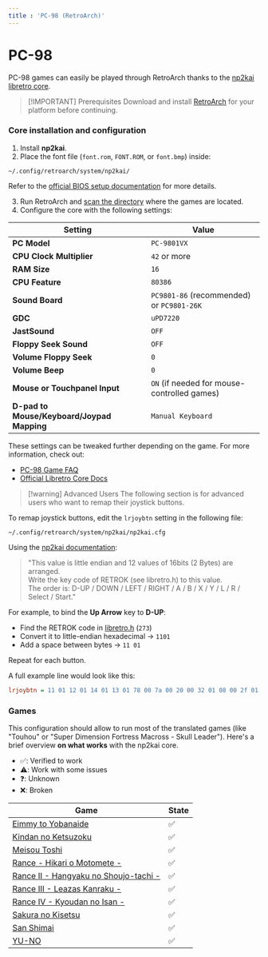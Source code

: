 ```yaml
---
title : 'PC-98 (RetroArch)'
---
```


# PC-98

PC-98 games can easily be played through RetroArch thanks to the [np2kai libretro core](https://github.com/AZO234/NP2kai).

> [!IMPORTANT] Prerequisites
> Download and install [RetroArch](https://www.retroarch.com/?page=platforms) for your platform before continuing.

### Core installation and configuration

1. Install **np2kai**.
2. Place the font file (`font.rom`, `FONT.ROM`, or `font.bmp`) inside:

```
~/.config/retroarch/system/np2kai/
```
Refer to the [official BIOS setup documentation](https://docs.libretro.com/library/neko_project_ii_kai/#bios) for more details.

3. Run RetroArch and [scan the directory](https://docs.libretro.com/guides/import-content/#step-2-scan-and-import) where the games are located.
4. Configure the core with the following settings:

| Setting                                      | Value                                                                 |
|----------------------------------------------|-----------------------------------------------------------------------|
| **PC Model**                                 | `PC-9801VX`                                                           |
| **CPU Clock Multiplier**                     | `42` or more                                                          |
| **RAM Size**                                 | `16`                                                                  |
| **CPU Feature**                              | `80386`                                                               |
| **Sound Board**                              | `PC9801-86` (recommended) or `PC9801-26K`                             |
| **GDC**                                      | `uPD7220`                                                             |
| **JastSound**                                | `OFF`                                                                 |
| **Floppy Seek Sound**                        | `OFF`                                                                 |
| **Volume Floppy Seek**                       | `0`                                                                   |
| **Volume Beep**                              | `0`                                                                   |
| **Mouse or Touchpanel Input**                | `ON` (if needed for mouse-controlled games)                          |
| **D-pad to Mouse/Keyboard/Joypad Mapping**   | `Manual Keyboard`                                                    |


These settings can be tweaked further depending on the game. For more information, check out:

- [PC-98 Game FAQ](https://gang-fight.com/projects/98faq/)
- [Official Libretro Core Docs](https://docs.libretro.com/library/neko_project_ii_kai/)

> [!warning] Advanced Users
> The following section is for advanced users who want to remap their joystick buttons.

To remap joystick buttons, edit the `lrjoybtn` setting in the following file:

```
~/.config/retroarch/system/np2kai/np2kai.cfg
```

Using the [np2kai documentation](https://github.com/AZO234/NP2kai/blob/master/README.md?plain=1#L569):

> "This value is little endian and 12 values ​​of 16bits (2 Bytes) are arranged.  
> Write the key code of RETROK (see libretro.h) to this value.  
> The order is: D-UP / DOWN / LEFT / RIGHT / A / B / X / Y / L / R / Select / Start."

For example, to bind the **Up Arrow** key to **D-UP**:

- Find the RETROK code in [libretro.h](https://github.com/AZO234/NP2kai/blob/master/sdl/libretro/libretro-common/include/libretro.h#L312) (`273`)
- Convert it to little-endian hexadecimal → `1101`
- Add a space between bytes → `11 01`

Repeat for each button.

A full example line would look like this:

```ini
lrjoybtn = 11 01 12 01 14 01 13 01 78 00 7a 00 20 00 32 01 08 00 2f 01 1b 00 0d 00
```

### Games

This configuration should allow to run most of the translated games (like "Touhou" or "Super Dimension Fortress Macross - Skull Leader"). Here's a brief overview **on what works** with the np2kai core.

* ✅: Verified to work
* ⚠️: Work with some issues
* ❓: Unknown
* ❌: Broken

| Game                                                                            | State |
|---------------------------------------------------------------------------------|-------|
| [Eimmy to Yobanaide](https://vndb.org/r99102)                                   | ✅    |
| [Kindan no Ketsuzoku](https://vndb.org/r112891)                                 | ✅    |
| [Meisou Toshi](https://vndb.org/r98275)                                         | ✅    |
| [Rance - Hikari o Motomete -](https://vndb.org/r114480)                         | ✅    |
| [Rance II - Hangyaku no Shoujo-tachi -](https://vndb.org/r117863)               | ✅    |
| [Rance III - Leazas Kanraku -](https://vndb.org/r121570)                        | ✅    |
| [Rance IV - Kyoudan no Isan -](https://vndb.org/r127999)                        | ✅    |
| [Sakura no Kisetsu](https://vndb.org/r98275)                                    | ✅    |
| [San Shimai](https://vndb.org/r98275)                                           | ✅    |
| [YU-NO](https://vndb.org/r83617)                                                | ✅    |
